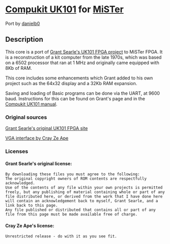 # [Compukit UK101](https://en.wikipedia.org/wiki/Compukit_UK101) for [MiSTer](https://github.com/MiSTer-devel/Main_MiSTer/wiki)

Port by [danielb0](https://github.com/danielb0)

## Description

This core is a port of [Grant Searle's UK101 FPGA project](http://searle.x10host.com/uk101FPGA/index.html) to MiSTer FPGA. It is a reconstruction of a kit computer from the late 1970s, which was based on a 6502 processor that ran at 1 MHz and originally came equipped with 8Kb of RAM.

This core includes some enhancements which Grant added to his own project such as the 64x32 display and a 32Kb RAM expansion.

Saving and loading of Basic programs can be done via the UART, at 9600 baud. Instructions for this can be found on Grant's page and in the [Compukit UK101 manual](http://uk101.sourceforge.net/docs/pdf/manual.pdf).

### Original sources

[Grant Searle's original UK101 FPGA site](http://searle.x10host.com/uk101FPGA/index.html)

[VGA interface by Cray Ze Ape](https://github.com/douggilliland/MultiComp/tree/master/MultiComp%20(VHDL%20Template)/Components/VGA/VGA_CraZeApe)

### Licenses 

#### Grant Searle's original license:
```
By downloading these files you must agree to the following:
The original copyright owners of ROM contents are respectfully acknowledged.
Use of the contents of any file within your own projects is permitted freely, but any publishing of material containing whole or part of any file distributed here, or derived from the work that I have done here will contain an acknowledgement back to myself, Grant Searle, and a link back to this page.
Any file published or distributed that contains all or part of any file from this page must be made available free of charge.
```
#### Cray Ze Ape's license:
```
Unrestricted release - do with it as you see fit.
```
